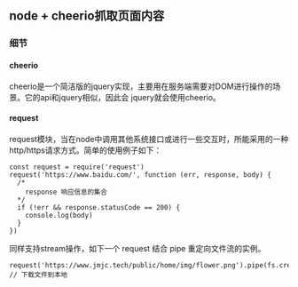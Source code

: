 ## node + cheerio抓取页面内容

### 细节

#### cheerio

cheerio是一个简洁版的jquery实现，主要用在服务端需要对DOM进行操作的场景。它的api和jquery相似，因此会
jquery就会使用cheerio。

#### request

request模块，当在node中调用其他系统接口或进行一些交互时，所能采用的一种http/https请求方式。简单的使用例子如下：

```
const request = require('request')
request('https://www.baidu.com/', function (err, response, body) {
  /*
    response 响应信息的集合
  */
  if (!err && response.statusCode == 200) { 
    console.log(body)
  }
})
```

同样支持stream操作，如下一个 request 结合 pipe 重定向文件流的实例。

```
request('https://www.jmjc.tech/public/home/img/flower.png').pipe(fs.createWriteStream('./flower.png')) // 下载文件到本地
```